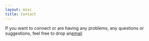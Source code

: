 ```yaml
---
layout: misc
title: Contact
---
```


If you want to connect or are having any problems, any questions or suggestions, feel free to drop an[email](mailto:prernagoel04@gmail.com)
